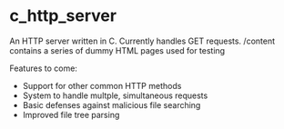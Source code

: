 # c_http_server

An HTTP server written in C.
Currently handles GET requests.
/content contains a series of dummy HTML pages used for testing

Features to come:
 - Support for other common HTTP methods
 - System to handle multple, simultaneous requests
 - Basic defenses against malicious file searching
 - Improved file tree parsing
